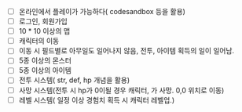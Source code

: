 - [ ] 온라인에서 플레이가 가능하다( codesandbox 등을 활용)
- [ ] 로그인, 회원가입
- [ ] 10 * 10 이상의 맵
- [ ] 캐릭터의 이동
- [ ] 이동 시 필드별로 아무일도 일어나지 않음, 전투, 아이템 획득의 일이 일어남.
- [ ] 5종 이상의 몬스터
- [ ] 5종 이상의 아이템
- [ ] 전투 시스템( str, def, hp 개념을 활용)
- [ ] 사망 시스템(전투 시 hp가 0이될 경우 캐릭터, 가 사망. 0,0 위치로 이동)
- [ ] 레벨 시스템( 일정 이상 경험치 획득 시 캐릭터 레벨업.)